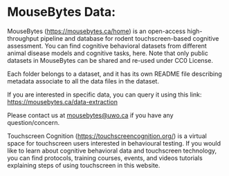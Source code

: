 # MouseBytes Data:

MouseBytes (https://mousebytes.ca/home) is an open-access high-throughput pipeline and database for rodent touchscreen-based cognitive assessment. You can find cognitive behavioral datasets from different animal disease models and cognitive tasks, here. Note that only public datasets in MouseBytes can be shared and re-used under CC0 License. 

Each folder belongs to a dataset, and it has its own README file describing metadata associate to all the data files in the dataset. 

If you are interested in specific data, you can query it using this link: https://mousebytes.ca/data-extraction

Please contact us at mousebytes@uwo.ca if you have any question/concern.

Touchscreen Cognition (https://touchscreencognition.org/) is a virtual space for touchscreen users interested in behavioural testing. If you would like to learn about cognitive behavioral data and touchscreen technology, you can find protocols, training courses, events, and videos tutorials explaining steps of using touchscreen in this website. 

